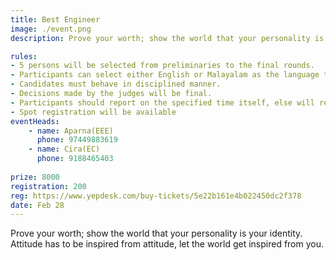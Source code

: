 ```yaml
---
title: Best Engineer
image: ./event.png
description: Prove your worth; show the world that your personality is your identity. Attitude has to be inspired from attitude, let the world get inspired from you.

rules: 
- 5 persons will be selected from preliminaries to the final rounds.
- Participants can select either English or Malayalam as the language to communicate during their  performance but if the judge demand for English in any rounds, and then their demand is to be followed.
- Candidates must behave in disciplined manner. 
- Decisions made by the judges will be final. 
- Participants should report on the specified time itself, else will result in elimination. 
- Spot registration will be available
eventHeads:
    - name: Aparna(EEE)
      phone: 97449883619
    - name: Cira(EC)
      phone: 9188465403
    
prize: 8000
registration: 200
reg: https://www.yepdesk.com/buy-tickets/5e22b161e4b022450dc2f378
date: Feb 28
---
```


Prove your worth; show the world that your personality is your identity. Attitude has to be inspired from attitude, let the world get inspired from you.
